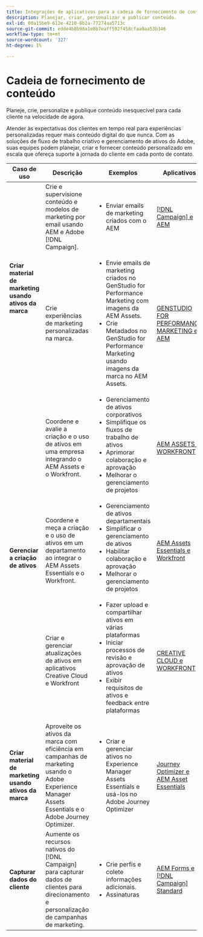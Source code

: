 ```yaml
---
title: Integrações de aplicativos para a cadeia de fornecimento de conteúdo
description: Planejar, criar, personalizar e publicar conteúdo.
exl-id: 00a15be9-612e-4210-8b2a-77274aa5713c
source-git-commit: edde4b8b98a1e8b7eaff592f458cfaa9aa53b346
workflow-type: tm+mt
source-wordcount: '327'
ht-degree: 1%

---
```


# Cadeia de fornecimento de conteúdo

Planeje, crie, personalize e publique conteúdo inesquecível para cada cliente na velocidade de agora.

Atender às expectativas dos clientes em tempo real para experiências personalizadas requer mais conteúdo digital do que nunca. Com as soluções de fluxo de trabalho criativo e gerenciamento de ativos do Adobe, suas equipes podem planejar, criar e fornecer conteúdo personalizado em escala que ofereça suporte à jornada do cliente em cada ponto de contato.

<table>
 <thead>
    <tr>
      <th>Caso de uso</th>
      <th>Descrição</th>
      <th>Exemplos</th>
      <th>Aplicativos</th>
    </tr>
  </thead>
  <tbody>
<tr>
  <td rowspan="2"><strong>Criar material de marketing usando ativos da marca</strong><br/></td>
  <td>Crie e supervisione conteúdo e modelos de marketing por email usando AEM e Adobe [!DNL Campaign].</td>
  <td>
    <ul>
      <li>Enviar emails de marketing criados com o AEM</li>
    </ul>    
  </td>
  <td><a href="../integrations-between-applications/experience-manager/experience-manager-campaign.md">[!DNL Campaign] e AEM</a></td>
</tr>
<tr>
  <td>Crie experiências de marketing personalizadas na marca.</td>
  <td>
    <ul>
      <li>Envie emails de marketing criados no GenStudio for Performance Marketing com imagens da AEM Assets.</li>
      <li>Crie Metadados no GenStudio for Performance Marketing usando imagens da marca no AEM Assets.</li>
    </ul>    
  </td>
  <td><a href="../integrations-between-applications/experience-manager/experience-manager-genstudio-for-performance-marketing.md">GENSTUDIO FOR PERFORMANCE MARKETING e AEM</a></td>
</tr>
<tr>
  <td rowspan="3"><strong>Gerenciar a criação de ativos</strong><br/></td>
  <td>Coordene e avalie a criação e o uso de ativos em uma empresa integrando o AEM Assets e o Workfront.</td>
  <td>
    <ul style="margin-top: 0;">
      <li>Gerenciamento de ativos corporativos</li>
      <li>Simplifique os fluxos de trabalho de ativos</li>
      <li>Aprimorar colaboração e aprovação</li>
      <li>Melhorar o gerenciamento de projetos</li>
    </ul>    
  </td>
  <td><a href="../integrations-between-applications/experience-manager/experience-manager-workfront.md">AEM ASSETS e WORKFRONT</a></td>
</tr>
<tr>
  <td>Coordene e meça a criação e o uso de ativos em um departamento ao integrar o AEM Assets Essentials e o Workfront.</td>
  <td>
    <ul style="margin-top: 0;">
      <li>Gerenciamento de ativos departamentais</li>
      <li>Simplificar o gerenciamento de ativos</li>
      <li>Habilitar colaboração e aprovação</li>
      <li>Melhorar o gerenciamento de projetos</li>
    </ul>    
  </td>
  <td><a href="../integrations-between-applications/experience-manager/experience-manager-workfront.md">AEM Assets Essentials e Workfront</a></td>
</tr>
<tr>
  <td>Criar e gerenciar atualizações de ativos em aplicativos Creative Cloud e Workfront</td>
  <td>
    <ul style="margin-top: 0;">
      <li>Fazer upload e compartilhar ativos em várias plataformas</li>
      <li>Iniciar processos de revisão e aprovação de ativos</li>
      <li>Exibir requisitos de ativos e feedback entre plataformas</li>
    </ul>    
  </td>
  <td><a href="/help/integrations/integrations-between-applications/workfront/workfront-creative-cloud.md">CREATIVE CLOUD e WORKFRONT</a></td>
</tr>
<tr>
  <td><strong>Criar material de marketing usando ativos da marca</strong><br/></td>
  <td>Aproveite os ativos da marca com eficiência em campanhas de marketing usando o Adobe Experience Manager Assets Essentials e o Adobe Journey Optimizer.
  </td>
  <td>
    <ul>
      <li>Criar e gerenciar ativos no Experience Manager Assets Essentials e usá-los no Adobe Journey Optimizer</li>
    </ul>
  </td>
  <td><a href="../integrations-between-applications/journey-optimizer/journey-optimizer-experience-manager.md">Journey Optimizer e AEM Asset Essentials</a></td>
</tr>
<tr>
  <td><strong>Capturar dados do cliente</strong><br/></td>
  <td>Aumente os recursos nativos do [!DNL Campaign] para capturar dados de clientes para direcionamento e personalização de campanhas de marketing.
  </td>
  <td>
    <ul>
      <li>Crie perfis e colete informações adicionais. </li>
      <li>Assinaturas</li>
    </ul>
  </td>
  <td><a href="../integrations-between-applications/experience-manager/experience-manager-campaign.md">AEM Forms e [!DNL Campaign] Standard</a></td>
</tr>
</tbody>
</table>
